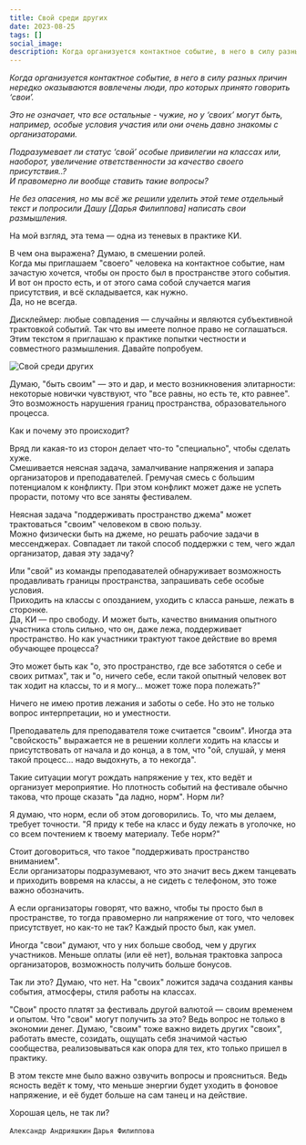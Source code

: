 ```yaml
---
title: Свой среди других
date: 2023-08-25
tags: []
social_image: 
description: Когда организуется контактное событие, в него в силу разных причин нередко оказываются вовлечены люди, про которых принято говорить ‘свои’. Это не означает, что&nbsp;...
---
```


*Когда организуется контактное событие, в него в силу разных причин нередко оказываются вовлечены люди, про которых принято говорить ‘свои’.*

*Это не означает, что все остальные - чужие, но у ‘своих’ могут быть, например, особые условия участия или они очень давно знакомы с организаторами.*

*Подразумевает ли статус ‘свой’ особые привилегии на классах или, наоборот, увеличение ответственности за качество своего присутствия..?*  
*И правомерно ли вообще ставить такие вопросы?*  

*Не без опасения, но мы всё же решили уделить этой теме отдельный текст и попросили Дашу [Дарья Филиппова] написать свои размышления.*


<!-- <img src="/media/zu-among.png" alt="Свой среди других" width="200px"/> -->

<!-- <img src="/media/zu-among.png" alt="Свой среди других" style="width: 10%; height: 10%; margin: 0px;" /> -->
<!-- style="height:300px;width:auto;" -->
<!-- height="100" width="auto" / -->

На мой взгляд, эта тема — одна из теневых в практике КИ. 

В чем она выражена? Думаю, в смешении ролей.  
Когда мы приглашаем "своего" человека на контактное событие, нам зачастую хочется, чтобы он просто был в пространстве этого события. И вот он просто есть, и от этого сама собой случается магия присутствия, и всё складывается, как нужно.  
Да, но не всегда.  

Дисклеймер: любые совпадения — случайны и являются субъективной трактовкой событий. Так что вы имеете полное право не соглашаться. Этим текстом я приглашаю к практике попытки честности и совместного размышления. Давайте попробуем.

![Свой среди других](/media/zu-among.png)

Думаю, "быть своим" — это и дар, и место возникновения элитарности: некоторые новички чувствуют, что "все равны, но есть те, кто равнее". Это возможность нарушения границ пространства, образовательного процесса.

Как и почему это происходит?

Вряд ли какая-то из сторон делает что-то "специально", чтобы сделать хуже.  
Смешивается неясная задача, замалчивание напряжения и запара организаторов и преподавателей. Гремучая смесь с большим потенциалом к конфликту. При этом конфликт может даже не успеть прорасти, потому что все заняты фестивалем. 

Неясная задача "поддерживать пространство джема" может трактоваться "своим" человеком в свою пользу.  
Можно физически быть на джеме, но решать рабочие задачи в мессенджерах. Совпадает ли такой способ поддержки с тем, чего ждал организатор, давая эту задачу?

Или "свой" из команды преподавателей обнаруживает возможность продавливать границы пространства, запрашивать себе особые условия.  
Приходить на классы с опозданием, уходить с класса раньше, лежать в сторонке.  
Да, КИ — про свободу. И может быть,  качество внимания опытного участника столь сильно, что он, даже лежа, поддерживает пространство. Но как участники трактуют такое действие во время обучающее процесса?

Это может быть как "о, это пространство, где все заботятся о себе и своих ритмах", так и "о, ничего себе, если такой опытный человек вот так ходит на классы, то и я могу… может тоже пора полежать?"

Ничего не имею против лежания и заботы о себе. Но это не только вопрос интерпретации, но и уместности.

Преподаватель для преподавателя тоже считается "своим". Иногда эта "свойскость" выражается не в решении коллеги ходить на классы и присутствовать от начала и до конца, а в том, что "ой, слушай, у меня такой процесс… надо выдохнуть, а то некогда". 

Такие ситуации могут рождать напряжение у тех, кто ведёт и организует мероприятие. Но плотность событий на фестивале обычно такова, что проще сказать "да ладно, норм". Норм ли?

Я думаю, что норм, если об этом договорились. То, что мы делаем, требует точности. "Я приду к тебе на класс и буду лежать в уголочке, но со всем почтением к твоему материалу. Тебе норм?"

Стоит договориться, что такое "поддерживать пространство вниманием".  
Если организаторы подразумевают, что это значит весь джем танцевать и приходить вовремя на классы, а не сидеть с телефоном, это тоже важно обозначить.

А если организаторы говорят, что важно, чтобы ты просто был в пространстве, то тогда правомерно ли напряжение от того, что человек присутствует, но как-то не так? Каждый просто был, как умел.

Иногда "свои" думают, что у них больше свобод, чем у других участников. Меньше оплаты (или её нет), вольная трактовка запроса организаторов, возможность получить больше бонусов. 

Так ли это? Думаю, что нет. На "своих" ложится задача создания канвы события, атмосферы, стиля работы на классах.

"Свои" просто платят за фестиваль другой валютой — своим временем и опытом. Что "свои" могут получить за это? Ведь вопрос не только в экономии денег. Думаю, "своим" тоже важно видеть других "своих", работать вместе, созидать, ощущать себя значимой частью сообщества, реализовываться как опора для тех, кто только пришел в практику. 

В этом тексте мне было важно озвучить вопросы и проясниться. Ведь ясность ведёт к тому, что меньше энергии будет уходить в фоновое напряжение, и её будет больше на сам танец и на действие. 

Хорошая цель, не так ли?

``` Александр Андрияшкин ```
``` Дарья Филиппова ```